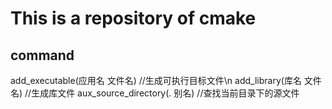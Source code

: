 # This is a repository of cmake

## command
add_executable(应用名 文件名) //生成可执行目标文件\n
add_library(库名 文件名) //生成库文件
aux_source_directory(. 别名) //查找当前目录下的源文件
